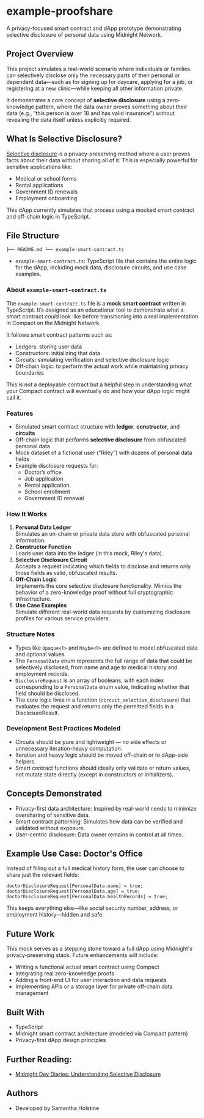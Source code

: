 # example-proofshare

A privacy-focused smart contract and dApp prototype demonstrating selective disclosure of personal data using Midnight Network.

## Project Overview

This project simulates a real-world scenario where individuals or families can selectively disclose only the necessary parts of their personal or dependent data—such as for signing up for daycare, applying for a job, or registering at a new clinic—while keeping all other information private.

It demonstrates a core concept of **selective disclosure** using a zero-knowledge pattern, where the data owner proves something about their data (e.g., “this person is over 18 and has valid insurance”) without revealing the data itself unless explicitly required.

## What Is Selective Disclosure?

[Selective disclosure](https://docs.midnight.network/blog/web3-intro-selective-disclosure) is a privacy-preserving method where a user proves facts about their data without sharing all of it. This is especially powerful for sensitive applications like:

- Medical or school forms
- Rental applications
- Government ID renewals
- Employment onboarding

This dApp currently simulates that process using a mocked smart contract and off-chain logic in TypeScript.

## File Structure


`├── README.md └── example-smart-contract.ts`

- `example-smart-contract.ts`: TypeScript file that contains the entire logic for the dApp, including mock data, disclosure circuits, and use case examples.

### About `example-smart-contract.ts`

The `example-smart-contract.ts` file is a **mock smart contract** written in TypeScript. It’s designed as an educational tool to demonstrate what a smart contract _could_ look like before transitioning into a real implementation in Compact on the Midnight Network.

It follows smart contract patterns such as:

- Ledgers: storing user data
- Constructors: initializing that data
- Circuits: simulating verification and selective disclosure logic
- Off-chain logic: to perform the actual work while maintaining privacy boundaries

This is _not_ a deployable contract but a helpful step in understanding what your Compact contract will eventually do and how your dApp logic might call it.

### Features
- Simulated smart contract structure with **ledger**, **constructor**, and **circuits**
- Off-chain logic that performs **selective disclosure** from obfuscated personal data
- Mock dataset of a fictional user ("Riley") with dozens of personal data fields
- Example disclosure requests for:
    - Doctor’s office
    - Job application
    - Rental application
    - School enrollment
    - Government ID renewal

### How It Works

1. **Personal Data Ledger**  
    Simulates an on-chain or private data store with obfuscated personal information.
2. **Constructor Function**  
    Loads user data into the ledger (in this mock, Riley's data).
3. **Selective Disclosure Circuit**  
    Accepts a request indicating which fields to disclose and returns only those fields as valid, obfuscated results.
4. **Off-Chain Logic**  
    Implements the core selective disclosure functionality. Mimics the behavior of a zero-knowledge proof without full cryptographic infrastructure.
5. **Use Case Examples**  
    Simulate different real-world data requests by customizing disclosure profiles for various service providers.

### Structure Notes

- Types like `Opaque<T>` and `Maybe<T>` are defined to model obfuscated data and optional values.
- The `PersonalData` enum represents the full range of data that could be selectively disclosed, from name and age to medical history and employment records.
- `DisclosureRequest` is an array of booleans, with each index corresponding to a `PersonalData` enum value, indicating whether that field should be disclosed.
- The core logic lives in a function (`circuit_selective_disclosure`) that evaluates the request and returns only the permitted fields in a DisclosureResult.

### Development Best Practices Modeled

- Circuits should be pure and lightweight — no side effects or unnecessary iteration-heavy computation.
- Iteration and heavy logic should be moved off-chain or to dApp-side helpers.
- Smart contract functions should ideally only validate or return values, not mutate state directly (except in constructors or initializers).

## Concepts Demonstrated

- Privacy-first data architecture: Inspired by real-world needs to minimize oversharing of sensitive data.
- Smart contract patterning: Simulates how data can be verified and validated without exposure.
- User-centric disclosure: Data owner remains in control at all times.

## Example Use Case: Doctor's Office

Instead of filling out a full medical history form, the user can choose to share just the relevant fields:

```
doctorDisclosureRequest[PersonalData.name] = true; doctorDisclosureRequest[PersonalData.age] = true; doctorDisclosureRequest[PersonalData.healthRecords] = true;
```
This keeps everything else—like social security number, address, or employment history—hidden and safe.

## Future Work

This mock serves as a stepping stone toward a full dApp using Midnight's privacy-preserving stack. Future enhancements will include:

- Writing a functional actual smart contract using Compact
- Integrating real zero-knowledge proofs
- Adding a front-end UI for user interaction and data requests
- Implementing APIs or a storage layer for private off-chain data management

## Built With

- TypeScript
- Midnight smart contract architecture (modeled via Compact pattern)
- Privacy-first dApp design principles

## Further Reading:
 - [Midnight Dev Diaries: Understanding Selective Disclosure](https://docs.midnight.network/blog/web3-intro-selective-disclosure)

## Authors
- Developed by Samantha Holstine
